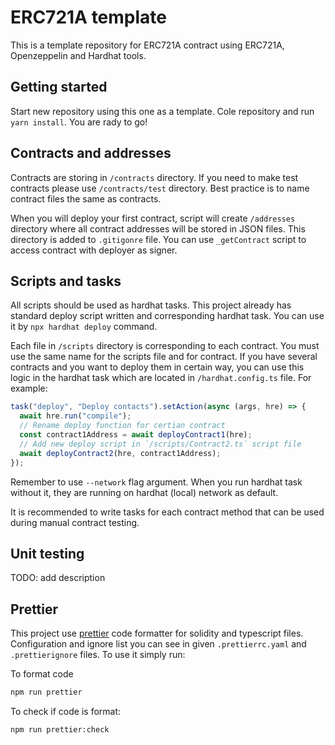 # ERC721A template

This is a template repository for ERC721A contract using ERC721A, Openzeppelin and Hardhat tools.

## Getting started

Start new repository using this one as a template. Cole repository and run `yarn install`. You are rady
to go!

## Contracts and addresses

Contracts are storing in `/contracts` directory. If you need to make test contracts please use `/contracts/test`
directory. Best practice is to name contract files the same as contracts.

When you will deploy your first contract, script will create `/addresses` directory where all contract addresses
will be stored in JSON files. This directory is added to `.gitigonre` file. You can use `_getContract`
script to access contract with deployer as signer.

## Scripts and tasks

All scripts should be used as hardhat tasks. This project already has standard deploy script written and corresponding
hardhat task. You can use it by `npx hardhat deploy` command.

Each file in `/scripts` directory is corresponding to each contract. You must use the same name for the scripts file
and for contract. If you have several contracts and you want to deploy them in certain way, you can use this logic
in the hardhat task which are located in `/hardhat.config.ts` file. For example:

```ts
task("deploy", "Deploy contacts").setAction(async (args, hre) => {
  await hre.run("compile");
  // Rename deploy function for certian contract
  const contract1Address = await deployContract1(hre);
  // Add new deploy script in `/scripts/Contract2.ts` script file
  await deployContract2(hre, contract1Address);
});
```

Remember to use `--network` flag argument. When you run hardhat task without it, they are running on hardhat (local) network
as default.

It is recommended to write tasks for each contract method that can be used during manual contract testing.

## Unit testing

TODO: add description

## Prettier

This project use [prettier](https://prettier.io/) code formatter for solidity and typescript files.
Configuration and ignore list you can see in given `.prettierrc.yaml` and `.prettierignore` files. To
use it simply run:

To format code

```bash
npm run prettier
```

To check if code is format:

```bash
npm run prettier:check
```
